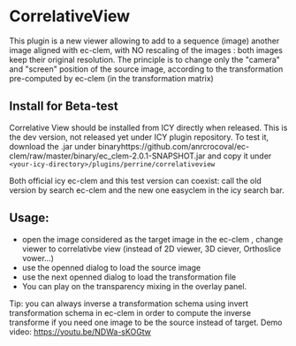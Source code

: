 # CorrelativeView
This plugin is a new viewer allowing to add to a sequence (image) another image aligned with ec-clem, 
with NO rescaling of the images : both images keep their original resolution.
The principle is to change only the "camera" and "screen" position of the source image, according to the transformation pre-computed by ec-clem 
(in the transformation matrix)

## Install for Beta-test
Correlative View should be installed from ICY directly when released.
This is the dev version, not released yet under ICY plugin repository.
To test it, download the .jar under binaryhttps://github.com/anrcrocoval/ec-clem/raw/master/binary/ec_clem-2.0.1-SNAPSHOT.jar and copy it under 
`<your-icy-directory>/plugins/perrine/correlativeview` 

Both official icy ec-clem and this test version can coexist: call the old version by search ec-clem and the new one easyclem in the icy search bar.
## Usage:
+ open the image considered as the target image in the ec-clem , change viewer to correlativbe view (instead of 2D viewer, 3D ciever, Orthoslice vower...)
+ use the openned dialog to load the source image
+ use the next openned dialog to load the transformation file
+ You can play on the transparency mixing in the overlay panel.


Tip: you can always inverse a transformation schema using invert transformation schema in ec-clem in order to compute the inverse transforme 
if you need one image to be the source instead of target.
Demo video:
https://youtu.be/NDWa-sKOGtw
